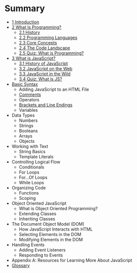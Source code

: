 # Summary

* [1 Introduction](README.md)
* [2 What Is Programming?](what-is-programming/README.md)
  * [2.1 History](what-is-programming/history.md)
  * [2.2 Programming Languages](what-is-programming/23-programming-languages.md)
  * [2.3 Core Concepts](what-is-programming/core-concepts.md)
  * [2.4 The Code Landscape](what-is-programming/24-the-code-landscape.md)
  * [2.5 Quiz: What is Programming?](what-is-programming/section-1-quiz.md)
* [3 What is JavaScript?](what-is-javascript/README.md)
  * [3.1 History of JavaScript](what-is-javascript/31-history-of-javascript.md)
  * [3.2 JavaScript on the Web](what-is-javascript/32-javascript-on-the-web.md)
  * [3.3 JavaScript in the Wild](what-is-javascript/33-javascript-in-the-wild.md)
  * [3.4 Quiz: What is JS? ](what-is-javascript/34-quiz-what-is-js.md)
* [Basic Syntax](basic-syntax.md)
  * Adding JavaScript to an HTML File
  * [Comments](comments.md)
  * Operators
  * [Brackets and Line Endings](brackets-and-line-endings.md)
  * Variables
* Data Types
  * Numbers
  * Strings
  * Booleans
  * Arrays
  * Objects
* Working with Text
  * String Basics
  * Template Literals
* Controlling Logical Flow
  * Conditionals
  * For Loops
  * For...Of Loops
  * While Loops
* Organizing Code
  * Functions
  * Scoping
* Object Oriented JavaScript
  * What is Object Oriented Programming?
  * Extending Classes
  * Inheriting Classes
* The Document Object Model \(DOM\)
  * How JavaScript Interacts with HTML
  * Selecting Elements in the DOM
  * Modifying Elements in the DOM
* Handling Events
  * Adding Event Listeners
  * Responding to Events
* Appendix A: Resources for Learning More About JavaScript
* [Glossary](/GLOSSARY.md)

